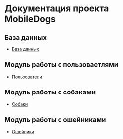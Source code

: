 # Документация проекта MobileDogs

## База данных

- [База данных](source/database)

## Модуль работы с пользоваетлями

- [Пользователи](source/users/users.md)

## Модуль работы с собаками

- [Собаки](source/dogs/dogs.md)

## Модуль работы с ошейниками

- [Ошейники](source/osheinics/osheinics.md)
